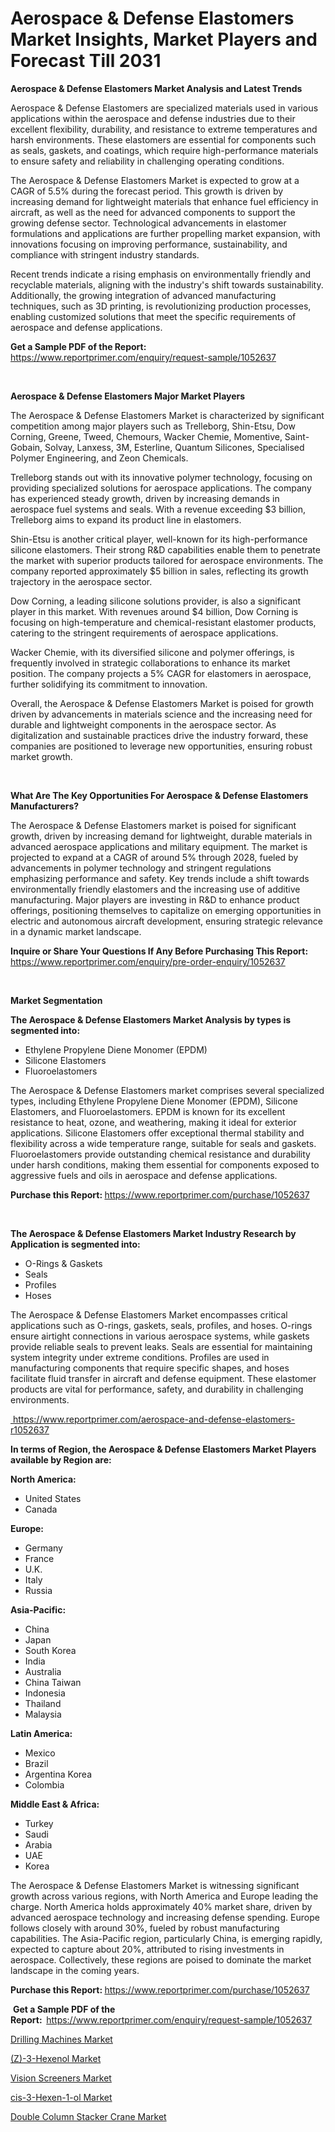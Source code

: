 <p><h1>Aerospace & Defense Elastomers Market Insights, Market Players and Forecast Till 2031</h1></p><p><strong>Aerospace & Defense Elastomers Market Analysis and Latest Trends</strong></p>
<p><p>Aerospace & Defense Elastomers are specialized materials used in various applications within the aerospace and defense industries due to their excellent flexibility, durability, and resistance to extreme temperatures and harsh environments. These elastomers are essential for components such as seals, gaskets, and coatings, which require high-performance materials to ensure safety and reliability in challenging operating conditions.</p><p>The Aerospace & Defense Elastomers Market is expected to grow at a CAGR of 5.5% during the forecast period. This growth is driven by increasing demand for lightweight materials that enhance fuel efficiency in aircraft, as well as the need for advanced components to support the growing defense sector. Technological advancements in elastomer formulations and applications are further propelling market expansion, with innovations focusing on improving performance, sustainability, and compliance with stringent industry standards.</p><p>Recent trends indicate a rising emphasis on environmentally friendly and recyclable materials, aligning with the industry's shift towards sustainability. Additionally, the growing integration of advanced manufacturing techniques, such as 3D printing, is revolutionizing production processes, enabling customized solutions that meet the specific requirements of aerospace and defense applications.</p></p>
<p><strong>Get a Sample PDF of the Report:&nbsp;</strong> <a href="https://www.reportprimer.com/enquiry/request-sample/1052637">https://www.reportprimer.com/enquiry/request-sample/1052637</a></p>
<p>&nbsp;</p>
<p><strong>Aerospace & Defense Elastomers Major Market Players</strong></p>
<p><p>The Aerospace & Defense Elastomers Market is characterized by significant competition among major players such as Trelleborg, Shin-Etsu, Dow Corning, Greene, Tweed, Chemours, Wacker Chemie, Momentive, Saint-Gobain, Solvay, Lanxess, 3M, Esterline, Quantum Silicones, Specialised Polymer Engineering, and Zeon Chemicals. </p><p>Trelleborg stands out with its innovative polymer technology, focusing on providing specialized solutions for aerospace applications. The company has experienced steady growth, driven by increasing demands in aerospace fuel systems and seals. With a revenue exceeding $3 billion, Trelleborg aims to expand its product line in elastomers.</p><p>Shin-Etsu is another critical player, well-known for its high-performance silicone elastomers. Their strong R&D capabilities enable them to penetrate the market with superior products tailored for aerospace environments. The company reported approximately $5 billion in sales, reflecting its growth trajectory in the aerospace sector.</p><p>Dow Corning, a leading silicone solutions provider, is also a significant player in this market. With revenues around $4 billion, Dow Corning is focusing on high-temperature and chemical-resistant elastomer products, catering to the stringent requirements of aerospace applications.</p><p>Wacker Chemie, with its diversified silicone and polymer offerings, is frequently involved in strategic collaborations to enhance its market position. The company projects a 5% CAGR for elastomers in aerospace, further solidifying its commitment to innovation.</p><p>Overall, the Aerospace & Defense Elastomers Market is poised for growth driven by advancements in materials science and the increasing need for durable and lightweight components in the aerospace sector. As digitalization and sustainable practices drive the industry forward, these companies are positioned to leverage new opportunities, ensuring robust market growth.</p></p>
<p>&nbsp;</p>
<p><strong>What Are The Key Opportunities For Aerospace & Defense Elastomers Manufacturers?</strong></p>
<p><p>The Aerospace & Defense Elastomers market is poised for significant growth, driven by increasing demand for lightweight, durable materials in advanced aerospace applications and military equipment. The market is projected to expand at a CAGR of around 5% through 2028, fueled by advancements in polymer technology and stringent regulations emphasizing performance and safety. Key trends include a shift towards environmentally friendly elastomers and the increasing use of additive manufacturing. Major players are investing in R&D to enhance product offerings, positioning themselves to capitalize on emerging opportunities in electric and autonomous aircraft development, ensuring strategic relevance in a dynamic market landscape.</p></p>
<p><strong>Inquire or Share Your Questions If Any Before Purchasing This Report:</strong> <a href="https://www.reportprimer.com/enquiry/pre-order-enquiry/1052637">https://www.reportprimer.com/enquiry/pre-order-enquiry/1052637</a></p>
<p>&nbsp;</p>
<p><strong>Market Segmentation</strong></p>
<p><strong>The Aerospace & Defense Elastomers Market Analysis by types is segmented into:</strong></p>
<p><ul><li>Ethylene Propylene Diene Monomer (EPDM)</li><li>Silicone Elastomers</li><li>Fluoroelastomers</li></ul></p>
<p><p>The Aerospace & Defense Elastomers market comprises several specialized types, including Ethylene Propylene Diene Monomer (EPDM), Silicone Elastomers, and Fluoroelastomers. EPDM is known for its excellent resistance to heat, ozone, and weathering, making it ideal for exterior applications. Silicone Elastomers offer exceptional thermal stability and flexibility across a wide temperature range, suitable for seals and gaskets. Fluoroelastomers provide outstanding chemical resistance and durability under harsh conditions, making them essential for components exposed to aggressive fuels and oils in aerospace and defense applications.</p></p>
<p><strong>Purchase this Report:&nbsp;</strong><a href="https://www.reportprimer.com/purchase/1052637">https://www.reportprimer.com/purchase/1052637</a></p>
<p>&nbsp;</p>
<p><strong>The Aerospace & Defense Elastomers Market Industry Research by Application is segmented into:</strong></p>
<p><ul><li>O-Rings & Gaskets</li><li>Seals</li><li>Profiles</li><li>Hoses</li></ul></p>
<p><p>The Aerospace & Defense Elastomers Market encompasses critical applications such as O-rings, gaskets, seals, profiles, and hoses. O-rings ensure airtight connections in various aerospace systems, while gaskets provide reliable seals to prevent leaks. Seals are essential for maintaining system integrity under extreme conditions. Profiles are used in manufacturing components that require specific shapes, and hoses facilitate fluid transfer in aircraft and defense equipment. These elastomer products are vital for performance, safety, and durability in challenging environments.</p></p>
<p><a href="https://www.reportprimer.com/aerospace-and-defense-elastomers-r1052637">&nbsp;https://www.reportprimer.com/aerospace-and-defense-elastomers-r1052637</a></p>
<p><strong>In terms of Region, the Aerospace & Defense Elastomers Market Players available by Region are:</strong></p>
<p>
    <p> <strong> North America: </strong>
        <ul>
            <li>United States</li>
            <li>Canada</li>
        </ul>
        </p> 
    <p> <strong> Europe: </strong>
        <ul>
            <li>Germany</li>
            <li>France</li>
            <li>U.K.</li>
            <li>Italy</li>
            <li>Russia</li>
        </ul>
        </p> 
    <p> <strong> Asia-Pacific: </strong>
        <ul>
            <li>China</li>
            <li>Japan</li>
            <li>South Korea</li>
            <li>India</li>
            <li>Australia</li>
            <li>China Taiwan</li>
            <li>Indonesia</li>
            <li>Thailand</li>
            <li>Malaysia</li>
        </ul>
        </p> 
    <p> <strong> Latin America: </strong>
        <ul>
            <li>Mexico</li>
            <li>Brazil</li>
            <li>Argentina Korea</li>
            <li>Colombia</li>
        </ul>
        </p> 
    <p> <strong> Middle East & Africa: </strong>
        <ul>
            <li>Turkey</li>
            <li>Saudi</li>
            <li>Arabia</li>
            <li>UAE</li>
            <li>Korea</li>
        </ul>
    </p>
    </p>
<p><p>The Aerospace & Defense Elastomers Market is witnessing significant growth across various regions, with North America and Europe leading the charge. North America holds approximately 40% market share, driven by advanced aerospace technology and increasing defense spending. Europe follows closely with around 30%, fueled by robust manufacturing capabilities. The Asia-Pacific region, particularly China, is emerging rapidly, expected to capture about 20%, attributed to rising investments in aerospace. Collectively, these regions are poised to dominate the market landscape in the coming years.</p></p>
<p><strong>Purchase this Report: </strong><a href="https://www.reportprimer.com/purchase/1052637">https://www.reportprimer.com/purchase/1052637</a></p>
<p>&nbsp;<strong>Get a Sample PDF of the Report:&nbsp;&nbsp;</strong><a href="https://www.reportprimer.com/enquiry/request-sample/1052637">https://www.reportprimer.com/enquiry/request-sample/1052637</a></p>
<p><strong></strong></p>
<p><p><a href="https://www.linkedin.com/pulse/global-drilling-machines-market-opportunities-challenges2024--jphle">Drilling Machines Market</a></p><p><a href="https://medium.com/@nargishossain123/how-will-the-z-3-hexenol-market-evolve-market-growth-analysis-for-the-year-2024-2031-59d3740f9a9a?postPublishedType=repub">(Z)-3-Hexenol Market</a></p><p><a href="https://www.linkedin.com/pulse/insights-vision-screeners-market-size-which-expanding-136-cagr-1wyuc">Vision Screeners Market</a></p><p><a href="https://medium.com/@nargishossain123/global-cis-3-hexen-1-ol-market-by-product-type-by-application-by-region-and-companies-industry-b02acb6cf2d9">cis-3-Hexen-1-ol Market</a></p><p><a href="https://issuu.com/reportprime-2/docs/double-column-stacker-crane-market-_2b11819b62abb7">Double Column Stacker Crane Market</a></p></p>